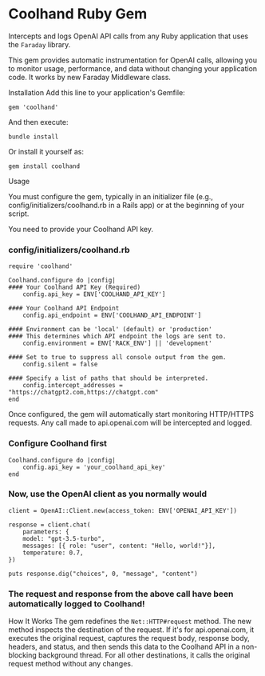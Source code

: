 # Coolhand Ruby Gem

Intercepts and logs OpenAI API calls from any Ruby application that uses the `Faraday` library.

This gem provides automatic instrumentation for OpenAI calls, allowing you to monitor usage, performance, and data without changing your application code. It works by new Faraday Middleware class.

Installation
Add this line to your application's Gemfile:

`gem 'coolhand'`

And then execute:

`bundle install`

Or install it yourself as:

`gem install coolhand`

Usage

You must configure the gem, typically in an initializer file (e.g., config/initializers/coolhand.rb in a Rails app) or at the beginning of your script.

You need to provide your Coolhand API key.

### config/initializers/coolhand.rb

`require 'coolhand'`

```
Coolhand.configure do |config|
#### Your Coolhand API Key (Required)
    config.api_key = ENV['COOLHAND_API_KEY']
    
#### Your Coolhand API Endpoint
    config.api_endpoint = ENV['COOLHAND_API_ENDPOINT']

#### Environment can be 'local' (default) or 'production'
#### This determines which API endpoint the logs are sent to.
    config.environment = ENV['RACK_ENV'] || 'development'

#### Set to true to suppress all console output from the gem.
    config.silent = false

#### Specify a list of paths that should be interpreted.
    config.intercept_addresses = "https://chatgpt2.com,https://chatgpt.com"
end
```

Once configured, the gem will automatically start monitoring HTTP/HTTPS requests. Any call made to api.openai.com will be intercepted and logged.

### Configure Coolhand first
```
Coolhand.configure do |config|
    config.api_key = 'your_coolhand_api_key'
end
```
### Now, use the OpenAI client as you normally would
```
client = OpenAI::Client.new(access_token: ENV['OPENAI_API_KEY'])

response = client.chat(
    parameters: {
    model: "gpt-3.5-turbo",
    messages: [{ role: "user", content: "Hello, world!"}],
    temperature: 0.7,
})

puts response.dig("choices", 0, "message", "content")
```
### The request and response from the above call have been automatically logged to Coolhand!

How It Works
The gem redefines the `Net::HTTP#request` method. The new method inspects the destination of the request. If it's for api.openai.com, it executes the original request, captures the request body, response body, headers, and status, and then sends this data to the Coolhand API in a non-blocking background thread. For all other destinations, it calls the original request method without any changes.